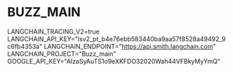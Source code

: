 # BUZZ_MAIN
LANGCHAIN_TRACING_V2=true
LANGCHAIN_API_KEY="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"
LANGCHAIN_ENDPOINT="https://api.smith.langchain.com"
LANGCHAIN_PROJECT="Buzz_main"
GOOGLE_API_KEY="AIzaSyAuTS1o9eXKFDO32020Wah44VFBkyMyYmQ"
